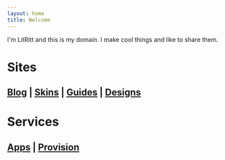 ```yaml
---
layout: home
title: Welcome
---
```


I'm LitRitt and this is my domain. I make cool things and like to share them.

# Sites

## [Blog](https://blog.litritt.com) | [Skins](https://skins.litritt.com) | [Guides](https://guides.litritt.com) | [Designs](https://design.litritt.com)

# Services

## [Apps](https://apps.litritt.com) | [Provision](https://ani.litritt.com)